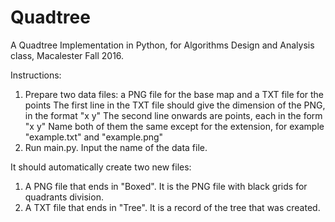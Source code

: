 # Quadtree

A Quadtree Implementation in Python, for Algorithms Design and Analysis class, Macalester Fall 2016.

Instructions:

1. Prepare two data files: a PNG file for the base map and a TXT file for the points
 The first line in the TXT file should give the dimension of the PNG, in the format "x y"
 The second line onwards are points, each in the form "x y"
 Name both of them the same except for the extension, for example "example.txt" and "example.png"
2. Run main.py. Input the name of the data file.

It should automatically create two new files:

1. A PNG file that ends in "Boxed". It is the PNG file with black grids for quadrants division.
2. A TXT file that ends in "Tree". It is a record of the tree that was created.
